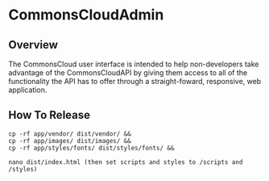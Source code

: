 # CommonsCloudAdmin

## Overview

The CommonsCloud user interface is intended to help non-developers take advantage of the CommonsCloudAPI by giving them access to all of the functionality the API has to offer through a straight-foward, responsive, web application.


## How To Release

    cp -rf app/vendor/ dist/vendor/ &&
    cp -rf app/images/ dist/images/ &&
    cp -rf app/styles/fonts/ dist/styles/fonts/ &&

    nano dist/index.html (then set scripts and styles to /scripts and /styles)
